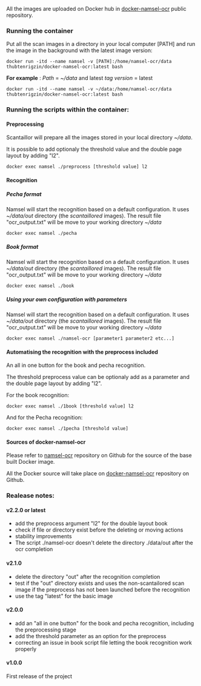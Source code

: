 All the images are uploaded on Docker hub in [docker-namsel-ocr](https://hub.docker.com/r/thubtenrigzin/docker-namsel-ocr/) public repository.
### Running the container
Put all the scan images in a directory in your local computer [PATH] and run the image in the background with the latest image version:
```
docker run -itd --name namsel -v [PATH]:/home/namsel-ocr/data thubtenrigzin/docker-namsel-ocr:latest bash
```
**For example** : *Path* = *~/data* and latest *tag version* = latest
```
docker run -itd --name namsel -v ~/data:/home/namsel-ocr/data thubtenrigzin/docker-namsel-ocr:latest bash
```
### Running the scripts within the container:
#### Preprocessing
Scantaillor will prepare all the images stored in your local directory *~/data*.

It is possible to add optionaly the threshold value and the double page layout by adding "l2".
```
docker exec namsel ./preprocess [threshold value] l2
```
#### Recognition
##### Pecha format
Namsel will start the recognition based on a default configuration. It uses *~/data/out* directory (the *scantaillored* images). The result file "ocr_output.txt" will be move to your working directory *~/data*
```
docker exec namsel ./pecha
```
##### Book format
Namsel will start the recognition based on a default configuration. It uses *~/data/out* directory (the *scantaillored* images). The result file "ocr_output.txt" will be move to your working directory *~/data*
```
docker exec namsel ./book
```
##### Using your own configuration with parameters
Namsel will start the recognition based on a default configuration. It uses *~/data/out* directory (the *scantaillored* images). The result file "ocr_output.txt" will be move to your working directory *~/data*
```
docker exec namsel ./namsel-ocr [parameter1 parameter2 etc...]
```

#### Automatising the recognition with the preprocess included
An all in one button for the book and pecha recognition.

The threshold preprocess value can be optionaly add as a parameter and the double page layout by adding "l2".

For the book recognition:
```
docker exec namsel ./1book [threshold value] l2
```

And for the Pecha recognition:
```
docker exec namsel ./1pecha [threshold value]
```

#### Sources of docker-namsel-ocr
Please refer to [namsel-ocr](https://github.com/thubtenrigzin/namsel-ocr) repository on Github for the source of the base built Docker image.

All the Docker source will take place on [docker-namsel-ocr](https://github.com/thubtenrigzin/docker-namsel-ocr) repository on Github.

### Realease notes:
#### v2.2.0 or latest
- add the preprocess argument "l2" for the double layout book
- check if file or directory exist before the deleting or moving actions
- stability improvements
- The script ./namsel-ocr doesn't delete the directory ./data/out after the ocr completion

#### v2.1.0
- delete the directory "out" after the recognition completion
- test if the "out" directory exists and uses the non-scantailored scan image if the preprocess has not been launched before the recognition
- use the tag "latest" for the basic image

#### v2.0.0
- add an "all in one button" for the book and pecha recognition, including the preprocessing stage
- add the threshold parameter as an option for the preprocess
- correcting an issue in book script file letting the book recognition work properly

#### v1.0.0
First release of the project